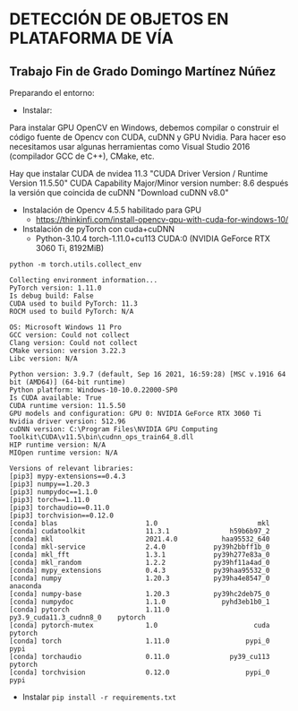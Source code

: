 # DETECCIÓN DE OBJETOS EN PLATAFORMA DE VÍA

## Trabajo Fin de Grado Domingo Martínez Núñez


Preparando el entorno:

- Instalar:
  
Para instalar GPU OpenCV en Windows, 
debemos compilar o construir el código fuente de Opencv con CUDA, cuDNN y GPU Nvidia. 
Para hacer eso necesitamos usar algunas herramientas como Visual Studio 2016 (compilador GCC de C++), CMake, etc.

Hay que instalar CUDA de nvidea  11.3 "CUDA Driver Version / Runtime Version          11.5.50"
CUDA Capability Major/Minor version number:    8.6
después la versión que coincida de cuDNN "Download cuDNN v8.0"

- Instalación de Opencv 4.5.5 habilitado para GPU
  - https://thinkinfi.com/install-opencv-gpu-with-cuda-for-windows-10/
- Instalación de pyTorch con cuda+cuDNN
  - Python-3.10.4 torch-1.11.0+cu113 CUDA:0 (NVIDIA GeForce RTX 3060 Ti, 8192MiB)

```
python -m torch.utils.collect_env
```

```
Collecting environment information...
PyTorch version: 1.11.0
Is debug build: False
CUDA used to build PyTorch: 11.3
ROCM used to build PyTorch: N/A

OS: Microsoft Windows 11 Pro
GCC version: Could not collect
Clang version: Could not collect
CMake version: version 3.22.3
Libc version: N/A

Python version: 3.9.7 (default, Sep 16 2021, 16:59:28) [MSC v.1916 64 bit (AMD64)] (64-bit runtime)
Python platform: Windows-10-10.0.22000-SP0
Is CUDA available: True
CUDA runtime version: 11.5.50
GPU models and configuration: GPU 0: NVIDIA GeForce RTX 3060 Ti
Nvidia driver version: 512.96
cuDNN version: C:\Program Files\NVIDIA GPU Computing Toolkit\CUDA\v11.5\bin\cudnn_ops_train64_8.dll
HIP runtime version: N/A
MIOpen runtime version: N/A

Versions of relevant libraries:
[pip3] mypy-extensions==0.4.3
[pip3] numpy==1.20.3
[pip3] numpydoc==1.1.0
[pip3] torch==1.11.0
[pip3] torchaudio==0.11.0
[pip3] torchvision==0.12.0
[conda] blas                      1.0                         mkl
[conda] cudatoolkit               11.3.1               h59b6b97_2
[conda] mkl                       2021.4.0           haa95532_640
[conda] mkl-service               2.4.0            py39h2bbff1b_0
[conda] mkl_fft                   1.3.1            py39h277e83a_0
[conda] mkl_random                1.2.2            py39hf11a4ad_0
[conda] mypy_extensions           0.4.3            py39haa95532_0
[conda] numpy                     1.20.3           py39ha4e8547_0    anaconda
[conda] numpy-base                1.20.3           py39hc2deb75_0
[conda] numpydoc                  1.1.0              pyhd3eb1b0_1
[conda] pytorch                   1.11.0          py3.9_cuda11.3_cudnn8_0    pytorch
[conda] pytorch-mutex             1.0                        cuda    pytorch
[conda] torch                     1.11.0                   pypi_0    pypi
[conda] torchaudio                0.11.0               py39_cu113    pytorch
[conda] torchvision               0.12.0                   pypi_0    pypi
```
- Instalar ```pip install -r requirements.txt```


